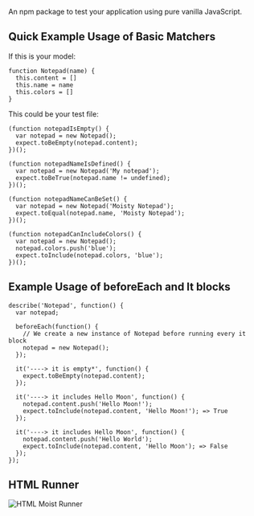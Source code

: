 An npm package to test your application using pure vanilla JavaScript.

Quick Example Usage of Basic Matchers
--------

If this is your model:
```
function Notepad(name) {
  this.content = []
  this.name = name
  this.colors = []
}
```

This could be your test file:
```
(function notepadIsEmpty() {
  var notepad = new Notepad();
  expect.toBeEmpty(notepad.content);
})();

(function notepadNameIsDefined() {
  var notepad = new Notepad('My notepad');
  expect.toBeTrue(notepad.name != undefined);
})();

(function notepadNameCanBeSet() {
  var notepad = new Notepad('Moisty Notepad');
  expect.toEqual(notepad.name, 'Moisty Notepad');
})();

(function notepadCanIncludeColors() {
  var notepad = new Notepad();
  notepad.colors.push('blue');
  expect.toInclude(notepad.colors, 'blue');
})();
```

Example Usage of beforeEach and It blocks
--------

```
describe('Notepad', function() {
  var notepad;

  beforeEach(function() {
    // We create a new instance of Notepad before running every it block
    notepad = new Notepad();
  });

  it('----> it is empty*', function() {
    expect.toBeEmpty(notepad.content);
  });

  it('----> it includes Hello Moon', function() {
    notepad.content.push('Hello Moon!');
    expect.toInclude(notepad.content, 'Hello Moon!'); => True
  });

  it('----> it includes Hello Moon', function() {
    notepad.content.push('Hello World');
    expect.toInclude(notepad.content, 'Hello Moon'); => False
  });
});
```

HTML Runner
------
![HTML Moist Runner](/public/moisty-screenshot.png?raw=true)